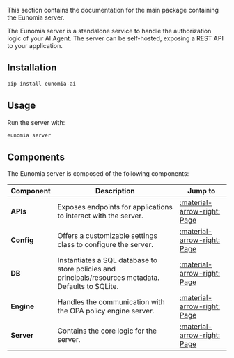 This section contains the documentation for the main package containing the Eunomia server.

The Eunomia server is a standalone service to handle the authorization logic of your AI Agent. The server can be self-hosted, exposing a REST API to your application.

## Installation

```bash
pip install eunomia-ai
```

## Usage

Run the server with:

```bash
eunomia server
```

## Components

The Eunomia server is composed of the following components:

| Component  | Description                                                                                          | Jump to                                  |
| ---------- | ---------------------------------------------------------------------------------------------------- | ---------------------------------------- |
| **APIs**   | Exposes endpoints for applications to interact with the server.                                      | [:material-arrow-right: Page](apis.md)   |
| **Config** | Offers a customizable settings class to configure the server.                                        | [:material-arrow-right: Page](config.md) |
| **DB**     | Instantiates a SQL database to store policies and principals/resources metadata. Defaults to SQLite. | [:material-arrow-right: Page](db.md)     |
| **Engine** | Handles the communication with the OPA policy engine server.                                         | [:material-arrow-right: Page](engine.md) |
| **Server** | Contains the core logic for the server.                                                              | [:material-arrow-right: Page](server.md) |

[opa-website]: https://www.openpolicyagent.org/
